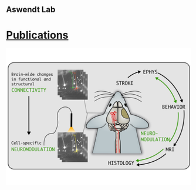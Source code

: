 ## Aswendt Lab
# [Publications](https://github.com/aswendtlab/aswendtlab.github.io/edit/main/Publications.md)
![Schemet](/Images/Schema_Maus_Neuromodulation_Internetseite.png)

